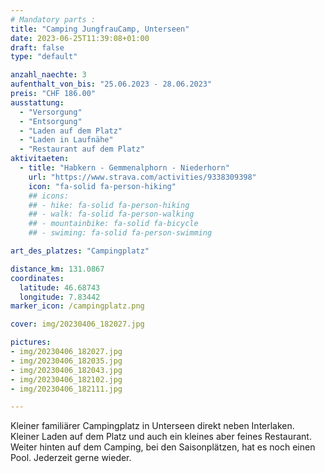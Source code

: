 ```yaml
---
# Mandatory parts :
title: "Camping JungfrauCamp, Unterseen"
date: 2023-06-25T11:39:08+01:00
draft: false
type: "default"

anzahl_naechte: 3
aufenthalt_von_bis: "25.06.2023 - 28.06.2023"
preis: "CHF 186.00"
ausstattung:
  - "Versorgung"
  - "Entsorgung"
  - "Laden auf dem Platz"
  - "Laden in Laufnähe"
  - "Restaurant auf dem Platz"
aktivitaeten:
  - title: "Habkern - Gemmenalphorn - Niederhorn"
    url: "https://www.strava.com/activities/9338309398"
    icon: "fa-solid fa-person-hiking"
    ## icons:
    ## - hike: fa-solid fa-person-hiking
    ## - walk: fa-solid fa-person-walking
    ## - mountainbike: fa-solid fa-bicycle
    ## - swiming: fa-solid fa-person-swimming

art_des_platzes: "Campingplatz"

distance_km: 131.0867
coordinates:
  latitude: 46.68743
  longitude: 7.83442
marker_icon: /campingplatz.png

cover: img/20230406_182027.jpg

pictures: 
- img/20230406_182027.jpg
- img/20230406_182035.jpg
- img/20230406_182043.jpg
- img/20230406_182102.jpg
- img/20230406_182111.jpg

---
```

Kleiner familiärer Campingplatz in Unterseen direkt neben Interlaken. Kleiner Laden auf dem Platz und auch ein kleines aber feines Restaurant. Weiter hinten auf dem Camping, bei den Saisonplätzen, hat es noch einen Pool. Jederzeit gerne wieder.
